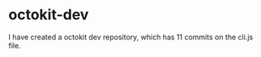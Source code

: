 # octokit-dev

I have created a octokit dev repository, which has <!-- repo-counter -->11<!-- /repo-counter --> commits on the cli.js file.
